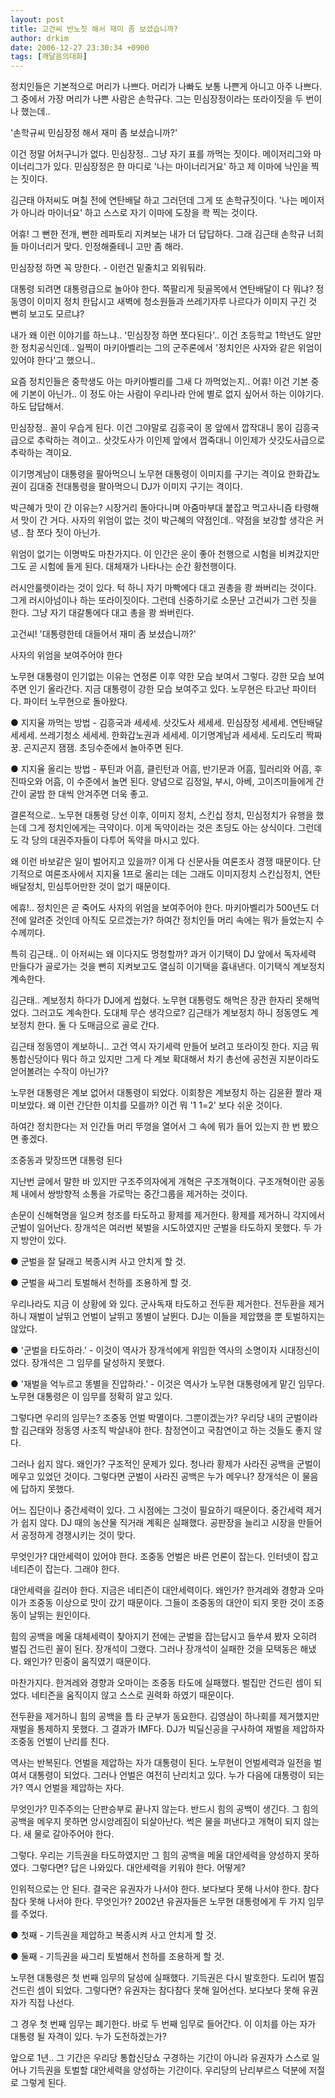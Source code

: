 ```yaml
---
layout: post
title: 고건씨 반노짓 해서 재미 좀 보셨습니까?
author: drkim
date: 2006-12-27 23:30:34 +0900
tags: [깨달음의대화]
---
```


  






  정치인들은 기본적으로 머리가 나쁘다. 머리가 나빠도 보통 나쁜게 아니고 아주 나쁘다. 그 중에서 가장 머리가 나쁜 사람은 손학규다. 그는 민심장정이라는 또라이짓을 두 번이나 했는데..



  


  '손학규씨 민심장정 해서 재미 좀 보셨습니까?'



  


  이건 정말 어처구니가 없다. 민심장정.. 그냥 자기 표를 까먹는 짓이다. 메이저리그와 마이너리그가 있다. 민심장정은 한 마디로 '나는 마이너리거요' 하고 제 이마에 낙인을 찍는 짓이다.



  


  김근태 아저씨도 며칠 전에 연탄배달 하고 그러던데 그게 또 손학규짓이다. '나는 메이저가 아니라 마이너요' 하고 스스로 자기 이마에 도장을 콱 찍는 것이다.



  


  어휴! 그 뻔한 전개, 뻔한 레파토리 지켜보는 내가 더 답답하다. 그래 김근태 손학규 너희들 마이너리거 맞다. 인정해줄테니 고만 좀 해라.



  


  민심장정 하면 꼭 망한다. - 이런건 밑줄치고 외워둬라.



  


  대통령 되려면 대통령급으로 놀아야 한다. 쪽팔리게 뒷골목에서 연탄배달이 다 뭐냐? 정동영이 이미지 정치 한답시고 새벽에 청소원들과 쓰레기자루 나르다가 이미지 구긴 것 뻔히 보고도 모르냐?



  


  내가 왜 이런 이야기를 하느냐.. '민심장정 하면 쪼다된다'.. 이건 초등학교 1학년도 알만한 정치공식인데.. 일찍이 마키아벨리는 그의 군주론에서 '정치인은 사자와 같은 위엄이 있어야 한다'고 했으니..



  


  요즘 정치인들은 중학생도 아는 마키아벨리를 그새 다 까먹었는지.. 어휴! 이건 기본 중에 기본이 아닌가.. 이 정도 아는 사람이 우리나라 안에 별로 없지 싶어서 하는 이야기다. 하도 답답해서.



  


  민심장정.. 꼴이 우습게 된다. 이건 그야말로 김흥국이 몽 앞에서 깝작대니 몽이 김흥국급으로 추락하는 격이고.. 삿갓도사가 이인제 앞에서 껍죽대니 이인제가 삿갓도사급으로 추락하는 격이요.



  


  이기명계남이 대통령을 팔아먹으니 노무현 대통령이 이미지를 구기는 격이요 한화갑노권이 김대중 전대통령을 팔아먹으니 DJ가 이미지 구기는 격이다.



  


  박근혜가 맛이 간 이유는? 시장거리 돌아다니며 아줌마부대 붙잡고 먹고사니즘 타령해서 맛이 간 거다. 사자의 위엄이 없는 것이 박근혜의 약점인데.. 약점을 보강할 생각은 커녕.. 참 쪼다 짓이 아닌가.



  


  위엄이 없기는 이명박도 마찬가지다. 이 인간은 운이 좋아 천행으로 시험을 비켜갔지만 그도 곧 시험에 들게 된다. 대체재가 나타나는 순간 황천행이다.



  


  러시안룰렛이라는 것이 있다. 턱 하니 자기 마빡에다 대고 권총을 쾅 쏴버리는 것이다. 그게 러시아넘이나 하는 또라이짓이다. 그런데 신중하기로 소문난 고건씨가 그런 짓을 한다. 그냥 자기 대갈통에다 대고 총을 쾅 쏴버린다.



  


  고건씨! '대통령한테 대들어서 재미 좀 보셨습니까?'



  


  


  사자의 위엄을 보여주어야 한다



  


  노무현 대통령이 인기없는 이유는 연정론 이후 약한 모습 보여서 그렇다. 강한 모습 보여주면 인기 올라간다. 지금 대통령이 강한 모습 보여주고 있다. 노무현은 타고난 파이터다. 파이터 노무현으로 돌아왔다.



  


  ● 지지율 까먹는 방법 - 김흥국과 세세세. 삿갓도사 세세세. 민심장정 세세세. 연탄배달 세세세. 쓰레기청소 세세세. 한화갑노권과 세세세. 이기명계남과 세세세. 도리도리 짝짜꿍. 곤지곤지 잼잼. 초딩수준에서 놀아주면 된다.



  


  ● 지지율 올리는 방법 - 푸틴과 어흠, 클린턴과 어흠, 반기문과 어흠, 힐러리와 어흠, 후진따오와 어흠, 이 수준에서 놀면 된다. 양념으로 김정일, 부시, 아베, 고이즈미들에게 간간이 굴밤 한 대씩 안겨주면 더욱 좋고.



  


  결론적으로.. 노무현 대통령 당선 이후, 이미지 정치, 스킨십 정치, 민심정치가 유행을 했는데 그게 정치인에게는 극약이다. 이게 독약이라는 것은 초딩도 아는 상식이다. 그런데도 각 당의 대권주자들이 다투어 독약을 마시고 있다.



  


  왜 이런 바보같은 일이 벌어지고 있을까? 이게 다 신문사들 여론조사 경쟁 때문이다. 단기적으로 여론조사에서 지지율 1프로 올리는 데는 그래도 이미지정치 스킨십정치, 연탄배달정치, 민심투어만한 것이 없기 때문이다.



  


  에휴!.. 정치인은 곧 죽어도 사자의 위엄을 보여주어야 한다. 마키아벨리가 500년도 더 전에 알려준 것인데 아직도 모르겠는가? 하여간 정치인들 머리 속에는 뭐가 들었는지 수수께끼다.



  


  특히 김근태.. 이 아저씨는 왜 이다지도 멍청할까? 과거 이기택이 DJ 앞에서 독자세력 만들다가 골로가는 것을 뻔히 지켜보고도 열심히 이기택을 흉내낸다. 이기택식 계보정치 계속한다.



  


  김근태.. 계보정치 하다가 DJ에게 씹혔다. 노무현 대통령도 해먹은 장관 한자리 못해먹었다. 그러고도 계속한다. 도대체 무슨 생각으로? 김근태가 계보정치 하니 정동영도 계보정치 한다. 둘 다 도매금으로 골로 간다.



  


  김근태 정동영이 계보하니.. 고건 역시 자기세력 만들어 보려고 또라이짓 한다. 지금 뭐 통합신당이다 뭐다 하고 있지만 그게 다 계보 확대해서 차기 총선에 공천권 지분이라도 얻어볼려는 수작이 아닌가?



  


  노무현 대통령은 계보 없어서 대통령이 되었다. 이회창은 계보정치 하는 김윤환 짤라 재미보았다. 왜 이런 간단한 이치를 모를까? 이건 뭐 '1 1=2' 보다 쉬운 것이다.



  


  하여간 정치한다는 저 인간들 머리 뚜껑을 열어서 그 속에 뭐가 들어 있는지 한 번 봤으면 좋겠다.



  


  


  조중동과 맞장뜨면 대통령 된다



  


  지난번 글에서 말한 바 있지만 구조주의자에게 개혁은 구조개혁이다. 구조개혁이란 공동체 내에서 쌍방향적 소통을 가로막는 중간그룹을 제거하는 것이다.



  


  손문이 신해혁명을 일으켜 청조를 타도하고 황제를 제거한다. 황제를 제거하니 각지에서 군벌이 일어난다. 장개석은 여러번 북벌을 시도하였지만 군벌을 타도하지 못했다. 두 가지 방안이 있다.



  


  ● 군벌을 잘 달래고 복종시켜 사고 안치게 할 것.



  ● 군벌을 싸그리 토벌해서 천하를 조용하게 할 것.



  


  우리나라도 지금 이 상황에 와 있다. 군사독재 타도하고 전두환 제거한다. 전두환을 제거하니 재벌이 날뛰고 언벌이 날뛰고 똥별이 날뛴다. DJ는 이들을 제압했을 뿐 토벌하지는 않았다.



  


  ● '군벌을 타도하라.' - 이것이 역사가 장개석에게 위임한 역사의 소명이자 시대정신이었다. 장개석은 그 임무를 달성하지 못했다.



  


  ● '재벌을 억누르고 똥별을 진압하라.' - 이것은 역사가 노무현 대통령에게 맡긴 임무다. 노무현 대통령은 이 임무를 정확히 알고 있다.



  


  그렇다면 우리의 임무는? 조중동 언벌 박멸이다. 그뿐이겠는가? 우리당 내의 군벌이라 할 김근태와 정동영 사조직 박살내야 한다. 참정연이고 국참연이고 하는 것들도 좋지 않다.



  


  그러나 쉽지 않다. 왜인가? 구조적인 문제가 있다. 청나라 황제가 사라진 공백을 군벌이 메우고 있었던 것이다. 그렇다면 군벌이 사라진 공백은 누가 메우나? 장개석은 이 물음에 답하지 못했다.



  


  어느 집단이나 중간세력이 있다. 그 시점에는 그것이 필요하기 때문이다. 중간세력 제거가 쉽지 않다. DJ 때의 농산물 직거래 계획은 실패했다. 공판장을 늘리고 시장을 만들어서 공정하게 경쟁시키는 것이 맞다.



  


  무엇인가? 대안세력이 있어야 한다. 조중동 언벌은 바른 언론이 잡는다. 인터넷이 잡고 네티즌이 잡는다. 그래야 한다.



  


  대안세력을 길러야 한다. 지금은 네티즌이 대안세력이다. 왜인가? 한겨레와 경향과 오마이가 조중동 이상으로 맛이 갔기 때문이다. 그들이 조중동의 대안이 되지 못한 것이 조중동이 날뛰는 원인이다.



  


  힘의 공백을 메울 대체세력이 찾아지기 전에는 군벌을 잡는답시고 들쑤셔 봤자 오히려 벌집 건드린 꼴이 된다. 장개석이 그랬다. 그러나 장개석이 실패한 것을 모택동은 해냈다. 왜인가? 민중이 움직였기 때문이다.



  


  마찬가지다. 한겨레와 경향과 오마이는 조중동 타도에 실패했다. 벌집만 건드린 셈이 되었다. 네티즌을 움직이지 않고 스스로 권력화 하였기 때문이다.



  


  전두환을 제거하니 힘의 공백을 틈 타 군부가 동요한다. 김영삼이 하나회를 제거했지만 재벌을 통제하지 못했다. 그 결과가 IMF다. DJ가 빅딜신공을 구사하여 재벌을 제압하자 조중동 언벌이 난리를 친다.



  


  역사는 반복된다. 언벌을 제압하는 자가 대통령이 된다. 노무현이 언벌세력과 일전을 벌여서 대통령이 되었다. 그러나 언벌은 여전히 난리치고 있다. 누가 다음에 대통령이 되는가? 역시 언벌을 제압하는 자다.



  


  무엇인가? 민주주의는 단판승부로 끝나지 않는다. 반드시 힘의 공백이 생긴다. 그 힘의 공백을 메우지 못하면 앙시앙레짐이 되살아난다. 썩은 물을 퍼낸다고 개혁이 되지 않는다. 새 물로 갈아주어야 한다.



  


  그렇다. 우리는 기득권을 타도하였지만 그 힘의 공백을 메울 대안세력을 양성하지 못하였다. 그렇다면? 답은 나와있다. 대안세력을 키워야 한다. 어떻게?



  


  인위적으로는 안 된다. 결국은 유권자가 나서야 한다. 보다보다 못해 나서야 한다. 참다참다 못해 나서야 한다. 무엇인가? 2002년 유권자들은 노무현 대통령에게 두 가지 임무를 주었다.



  


  ● 첫째 - 기득권을 제압하고 복종시켜 사고 안치게 할 것.



  ● 둘째 - 기득권을 싸그리 토벌해서 천하를 조용하게 할 것.



  


  노무현 대통령은 첫 번째 임무의 달성에 실패했다. 기득권은 다시 발호한다. 도리어 벌집 건드린 셈이 되었다. 그렇다면? 유권자는 참다참다 못해 일어선다. 보다보다 못해 유권자가 직접 나선다.



  


  그 경우 첫 번째 임무는 폐기한다. 바로 두 번째 임무로 들어간다. 이 이치를 아는 자가 대통령 될 자격이 있다. 누가 도전하겠는가?



  


  앞으로 1년.. 그 기간은 우리당 통합신당쇼 구경하는 기간이 아니라 유권자가 스스로 일어나 기득권을 토벌할 대안세력을 양성하는 기간이다. 우리당의 난리부르스 덕분에 저절로 그렇게 된다.



  